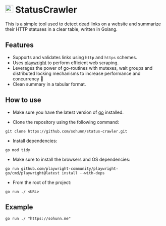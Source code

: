 # <img src="https://user-images.githubusercontent.com/17984549/91302719-343a1d80-e7a7-11ea-8d6a-9448ef598420.png" height="25" /> StatusCrawler
This is a simple tool used to detect dead links on a website and summarize their HTTP statuses in a clear table, written in Golang.

## Features
- Supports and validates links using `http` and `https` schemes.
- Uses [playwright](https://pkg.go.dev/github.com/playwright-community/playwright-go) to perform efficient web scraping.
- Leverages the power of go-routines with mutexes, wait groups and distributed locking mechanisms to increase performance and concurrency 🚀
- Clean summary in a tabular format. 


## How to use
- Make sure you have the latest version of [go](https://go.dev/dl/) installed.

- Clone the repository using the following command:
```
git clone https://github.com/sohunn/status-crawler.git
```

- Install dependencies:
``` 
go mod tidy
```

- Make sure to install the browsers and OS dependencies:
```
go run github.com/playwright-community/playwright-go/cmd/playwright@latest install --with-deps
```

- From the root of the project:
```
go run ./ <URL>
```

## Example
```
go run ./ "https://sohunn.me"
```